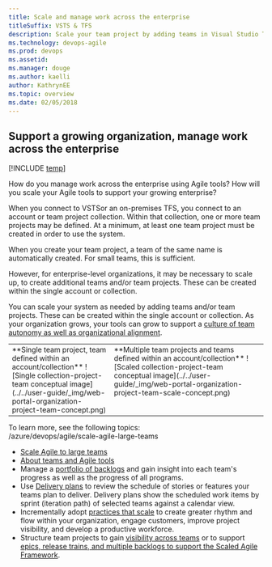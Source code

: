 ```yaml
---
title: Scale and manage work across the enterprise 
titleSuffix: VSTS & TFS
description: Scale your team project by adding teams in Visual Studio Team Services & Team Foundation Server  
ms.technology: devops-agile
ms.prod: devops
ms.assetid: 
ms.manager: douge
ms.author: kaelli
author: KathrynEE
ms.topic: overview
ms.date: 02/05/2018
---
```



<a id="scale">  </a>
<a id="collection-project-team-structure">  </a>
## Support a growing organization, manage work across the enterprise

[!INCLUDE [temp](../_shared/version-vsts-tfs-all-versions.md)]

How do you manage work across the enterprise using Agile tools?  How will you scale your Agile tools to support your growing enterprise?  

When you connect to VSTSor an on-premises TFS, you connect to an account or team project collection. Within that collection, one or more team projects may be defined. At a minimum, at least one team project must be created in order to use the system.

When you create your team project, a team of the same name is automatically created. For small teams, this is sufficient.  

However, for enterprise-level organizations, it may be necessary to scale up, to create additional teams and/or team projects. These can be created within the single account or collection.

You can scale your system as needed by adding teams and/or team projects. These can be created within the single account or collection. As your organization grows, your tools can grow to support a [culture of team autonomy as well as organizational alignment](agile-culture.md). 


<table width="100%">
<tbody valign="top">
<tr>
<td width="40%">
**Single team project, team defined within an account/collection**  
![Single collection-project-team conceptual image](../../user-guide/_img/web-portal-organization-project-team-concept.png)  
</td>

<td width="60%">
**Multiple team projects and teams defined within an account/collection**   
![Scaled collection-project-team conceptual image](../../user-guide/_img/web-portal-organization-project-team-scale-concept.png)  

</td>
</tr>
</tbody>
</table>
 

To learn more, see the following topics:  
/azure/devops/agile/scale-agile-large-teams
- [Scale Agile to large teams](/azure/devops/agile/scale-agile-large-teams)
- [About teams and Agile tools](../../organizations/settings/about-teams-and-settings.md) 
- Manage a [portfolio of backlogs](portfolio-management.md) and gain insight into each team's progress as well as the progress of all programs.  
- Use [Delivery plans](review-team-plans.md) to review the schedule of stories or features your teams plan to deliver. Delivery plans show the scheduled work items by sprint (iteration path) of selected teams against a calendar view. 
- Incrementally adopt [practices that scale](practices-that-scale.md) to create greater rhythm and flow within your organization, engage customers, improve project visibility, and develop a productive workforce.
- Structure team projects to gain [visibility across teams](visibility-across-teams.md) or to support [epics, release trains, and multiple backlogs to support the Scaled Agile Framework](scaled-agile-framework.md). 